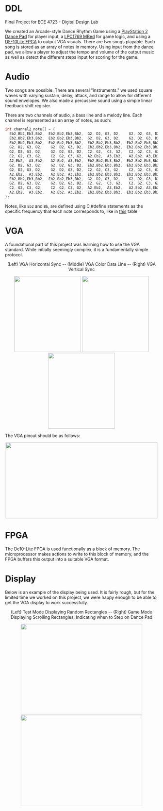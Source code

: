 # DDL
Final Project for ECE 4723 - Digital Design Lab

We created an Arcade-style Dance Rhythm Game using a [PlayStation 2 Dance Pad](https://www.amazon.com/Dance-Revolution-Regular-Playstation2-Playstation-2/dp/B000GF7KAW) for player input, a [LPC1769 MBed](https://www.nxp.com/products/processors-and-microcontrollers/arm-microcontrollers/general-purpose-mcus/lpc1700-arm-cortex-m3/512-kb-flash-64-kb-sram-ethernet-usb-lqfp100-package:LPC1769FBD100) for game logic, and using a [DE-10Lite FPGA](https://www.terasic.com.tw/cgi-bin/page/archive.pl?Language=English&No=1021) to output VGA visuals.  There are two songs playable. Each song is stored as an array of notes in memory. Using input from the dance pad, we allow a player to adjust the tempo and volume of the output music as well as detect the different steps input for scoring for the game. 

# Audio
Two songs are possible.
There are several "instruments." we used square waves with varying sustain, delay, attack, and range to allow for different sound envelopes. We also made a percussive sound using a simple linear feedback shift register. 

There are two channels of audio, a bass line and a melody line.
Each channel is represented as an array of notes, as such:
```c
int channel2_note[] = {
  Eb2,Bb2,Eb3,Bb2,  Eb2,Bb2,Eb3,Bb2,  G2, D2, G3, D2,    G2, D2, G3, D2,
  Eb2,Bb2,Eb3,Bb2,  Eb2,Bb2,Eb3,Bb2,  G2, D2, G3, D2,    G2, D2, G3, D2,
  Eb2,Bb2,Eb3,Bb2,  Eb2,Bb2,Eb3,Bb2,  Eb2,Bb2,Eb3,Bb2,  Eb2,Bb2,Eb3,Bb2,
  G2, D2, G3, D2,    G2, D2, G3, D2,  Eb2,Bb2,Eb3,Bb2,  Eb2,Bb2,Eb3,Bb2,
  G2, D2, G3, D2,    G2, D2, G3, D2,  C2, G2,  C3, G2,   C2, G2, C3, G2,
  C2, G2, C3, G2,    C2, G2, C3, G2,  A2,Eb2,  A3,Eb2,   A2,Eb2, A3,Eb2,
  A2,Eb2,  A3,Eb2,   A2,Eb2, A3,Eb2,  Eb2,Bb2,Eb3,Bb2,  Eb2,Bb2,Eb3,Bb2,
  G2, D2, G3, D2,    G2, D2, G3, D2,  Eb2,Bb2,Eb3,Bb2,  Eb2,Bb2,Eb3,Bb2,
  G2, D2, G3, D2,    G2, D2, G3, D2,  C2, G2, C3, G2,    C2, G2, C3, G2,
  A2,Eb2,  A3,Eb2,   A2,Eb2, A3,Eb2,  Eb2,Bb2,Eb3,Bb2,  Eb2,Bb2,Eb3,Bb2,
  Eb2,Bb2,Eb3,Bb2,  Eb2,Bb2,Eb3,Bb2,  G2, D2, G3, D2,    G2, D2, G3, D2,
  G2, D2, G3, D2,    G2, D2, G3, D2,  C2, G2,  C3, G2,   C2, G2, C3, G2,
  C2, G2, C3, G2,    C2, G2, C3, G2,  A2,Eb2,  A3,Eb2,   A2,Eb2, A3,Eb2,
  A2,Eb2,  A3,Eb2,   A2,Eb2, A3,Eb2,  Eb2,Bb2,Eb3,Bb2,  Eb2,Bb2,Eb3,Bb2,
};
```

Notes, like `Eb2` and `Bb`, are defined using C #define statements as the specific frequency that each note corresponds to, like in <a href=https://upload.wikimedia.org/wikipedia/commons/a/ad/Piano_key_frequencies.png>this</a> table. 

# VGA
A foundational part of this project was learning how to use the VGA standard. While initially seemingly complex, it is a fundamentally simple protocol.
<p align="center"> (Left) VGA Horizontal Sync -- (Middle) VGA Color Data Line -- (Right) VGA Vertical Sync </p> 

<p align="center">
  
  <img src="https://github.com/bradleeharr/DigitalDanceLab/assets/56418392/1f0d91a1-6eb1-4725-b649-fd7549d10e63" style="max-width:220px; width: 220px; max-height: 250px; height: 250px;">
  <img src="https://github.com/bradleeharr/DigitalDanceLab/assets/56418392/b15303d7-8b6a-40c3-94e5-78663d6ddfee" style="max-width:220px; width: 220px; max-height: 250px; height: 250px;">
  <img src="https://github.com/bradleeharr/DigitalDanceLab/assets/56418392/f3e2fb80-be7e-4808-aeba-ae65b039f824" style="max-width:220px; width: 220px; max-height: 250px; height: 250px;">

</p>

The VGA pinout should be as follows:

<p align="center">
  <img src="https://github.com/user-attachments/assets/93d0059a-2a8b-4721-b3f8-ac733c64ccbe" style="max-width:500px; width:500px; max-height: 250px; height: 250px;">
</p>

# FPGA
The De10-Lite FPGA is used functionally as a block of memory. The microprocessor makes actions to write to this block of memory, and the FPGA buffers this output into a suitable VGA format. 


# Display
Below is an example of the display being used. It is fairly rough, but for the limited time we worked on this project, we were happy enough to be able to get the VGA display to work successfully.
<p align="center"> 
  (Left) Test Mode Displaying Random Rectangles -- (Right) Game Mode Displaying Scrolling Rectangles, Indicating when to Step on Dance Pad
</p>
<p align="center"> 
<img src="https://github.com/bradleeharr/DigitalDanceLab/assets/56418392/c6a0c211-e574-452a-8595-58e780e7f5a2" style="max-wdith:400px; width:400px; max-height:300px; height:300px;">
  <img src="https://github.com/bradleeharr/DigitalDanceLab/assets/56418392/656dd980-e8d2-4a89-b372-f794f37b6263" style="max-wdith:400px; width:400px; max-height:300px; height:300px;">

</p>
<p align="center"> 
</p>
<p align="center"> 
</p>


